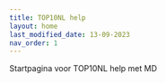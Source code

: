 ```yaml
---
title: TOP10NL help
layout: home
last_modified_date: 13-09-2023
nav_order: 1
---
```


Startpagina voor TOP10NL help met MD